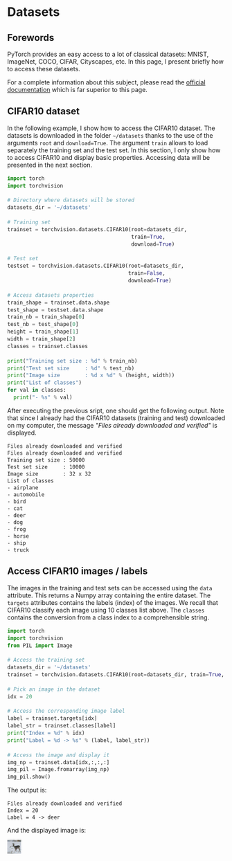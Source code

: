 # Datasets

## Forewords

PyTorch provides an easy access to a lot of classical datasets: MNIST, ImageNet, COCO, CIFAR, Cityscapes, etc. In this page, I present briefly how to access these datasets.

For a complete information about this subject, please read the [official documentation](https://pytorch.org/docs/stable/torchvision/datasets.html) which is far superior to this page.

## CIFAR10 dataset

In the following example, I show how to access the CIFAR10 dataset. The datasets is downloaded in the folder `~/datasets` thanks to the use of the arguments `root` and `download=True`. The argument `train` allows to load separately the training set and the test set. In this section, I only show how to access CIFAR10 and display basic properties. Accessing data will be presented in the next section.

```python
import torch
import torchvision

# Directory where datasets will be stored
datasets_dir = '~/datasets'

# Training set
trainset = torchvision.datasets.CIFAR10(root=datasets_dir,
                                        train=True,
                                        download=True)

# Test set
testset = torchvision.datasets.CIFAR10(root=datasets_dir,
                                       train=False,
                                       download=True)

# Access datasets properties
train_shape = trainset.data.shape
test_shape = testset.data.shape
train_nb = train_shape[0]
test_nb = test_shape[0]
height = train_shape[1]
width = train_shape[2]
classes = trainset.classes
    
print("Training set size : %d" % train_nb)
print("Test set size     : %d" % test_nb)
print("Image size        : %d x %d" % (height, width))
print("List of classes")
for val in classes:
  print("- %s" % val)
```

After executing the previous sript, one should get the following output. Note that since I already had the CIFAR10 datasets (training and test) downloaded on my computer, the message _"Files already downloaded and verified"_ is displayed.

```
Files already downloaded and verified
Files already downloaded and verified
Training set size : 50000
Test set size     : 10000
Image size        : 32 x 32
List of classes
- airplane
- automobile
- bird
- cat
- deer
- dog
- frog
- horse
- ship
- truck
```

## Access CIFAR10 images / labels

The images in the training and test sets can be accessed using the `data` attribute. This returns a Numpy array containing the entire dataset. The `targets` attributes contains the labels (index) of the images. We recall that CIFAR10 classify each image using 10 classes list above. The `classes` contains the conversion from a class index to a comprehensible string.

```python
import torch
import torchvision
from PIL import Image

# Access the training set
datasets_dir = '~/datasets'
trainset = torchvision.datasets.CIFAR10(root=datasets_dir, train=True, download=True)

# Pick an image in the dataset
idx = 20

# Access the corresponding image label
label = trainset.targets[idx]
label_str = trainset.classes[label]
print("Index = %d" % idx)
print("Label = %d -> %s" % (label, label_str))

# Access the image and display it
img_np = trainset.data[idx,:,:,:]
img_pil = Image.fromarray(img_np)
img_pil.show()
```

The output is:

```
Files already downloaded and verified
Index = 20
Label = 4 -> deer
```

And the displayed image is:

![test2](test2.png)